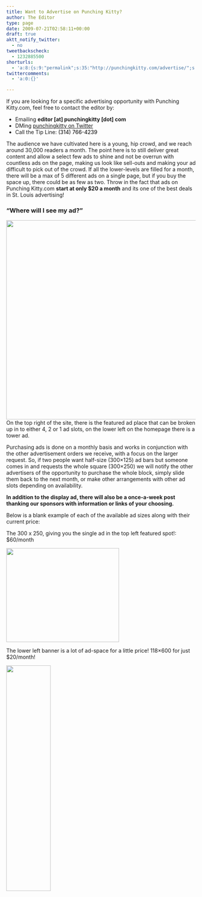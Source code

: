 ```yaml
---
title: Want to Advertise on Punching Kitty?
author: The Editor
type: page
date: 2009-07-21T02:58:11+00:00
draft: true
aktt_notify_twitter:
  - no
tweetbackscheck:
  - 1232885500
shorturls:
  - 'a:8:{s:9:"permalink";s:35:"http://punchingkitty.com/advertise/";s:7:"tinyurl";s:25:"http://tinyurl.com/bn7528";s:4:"isgd";s:17:"http://is.gd/h9tB";s:5:"bitly";s:18:"http://bit.ly/d2AO";s:5:"snipr";s:22:"http://snipr.com/aox1v";s:5:"snurl";s:22:"http://snurl.com/aox1v";s:7:"snipurl";s:24:"http://snipurl.com/aox1v";s:4:"trim";s:17:"http://tr.im/cj16";}'
twittercomments:
  - 'a:0:{}'

---
```

If you are looking for a specific advertising opportunity with Punching Kitty.com, feel free to contact the editor by:

  * Emailing **editor [at] punchingkitty [dot] com**
  * DMing <a href="http://twitter.com/punchingkitty" target="_blank">punchingkitty on Twitter</a>
  * Call the Tip Line: <a id="gc-header-did-link" style="color: #000000; text-decoration: none;" title="Go to phones" href="https://www.google.com/voice#phones">(314) 766-4239</a>

The audience we have cultivated here is a young, hip crowd, and we reach around 30,000 readers a month. The point here is to still deliver great content and allow a select few ads to shine and not be overrun with countless ads on the page, making us look like sell-outs and making your ad difficult to pick out of the crowd. If all the lower-levels are filled for a month, there will be a max of 5 different ads on a single page, but if you buy the space up, there could be as few as two. Throw in the fact that ads on Punching Kitty.com **start at only $20 a month** and its one of the best deals in St. Louis advertising!

### &#8220;Where will I see my ad?&#8221;

<a rel="attachment wp-att-5357" href="http://punchingkitty.com/?attachment_id=5357"><img class="aligncenter size-full wp-image-5357" title="Screen shot 2010-07-06 at 8.48.46 PM" src="http://media.punchingkitty.com/wordpress/2009/01/Screen-shot-2010-07-06-at-8.48.46-PM1.jpg" alt="" width="575" height="530" /></a>On the top right of the site, there is the featured ad place that can be broken up in to either 4, 2 or 1 ad slots, on the lower left on the homepage there is a tower ad.

Purchasing ads is done on a monthly basis and works in conjunction with the other advertisement orders we receive, with a focus on the larger request. So, if two people want half-size (300&#215;125) ad bars but someone comes in and requests the whole square (300&#215;250) we will notify the other advertisers of the opportunity to purchase the whole block, simply slide them back to the next month, or make other arrangements with other ad slots depending on availability.

**In addition to the display ad, there will also be a once-a-week post thanking our sponsors with information or links of your choosing.**

Below is a blank example of each of the available ad sizes along with their current price:

The 300 x 250, giving you the single ad in the top left featured spot!: $60/month

<a rel="attachment wp-att-5356" href="http://punchingkitty.com/?attachment_id=5356"><img class="aligncenter size-full wp-image-5356" title="ad_300x250" src="http://media.punchingkitty.com/wordpress/2009/01/ad_300x250.jpg" alt="" width="300" height="250" /></a>

The lower left banner is a lot of ad-space for a little price! 118&#215;600 for just $20/month!

<a rel="attachment wp-att-5355" href="http://punchingkitty.com/?attachment_id=5355"><img class="aligncenter size-full wp-image-5355" title="ad_118x600" src="http://media.punchingkitty.com/wordpress/2009/01/ad_118x600.jpg" alt="" width="118" height="600" /></a>